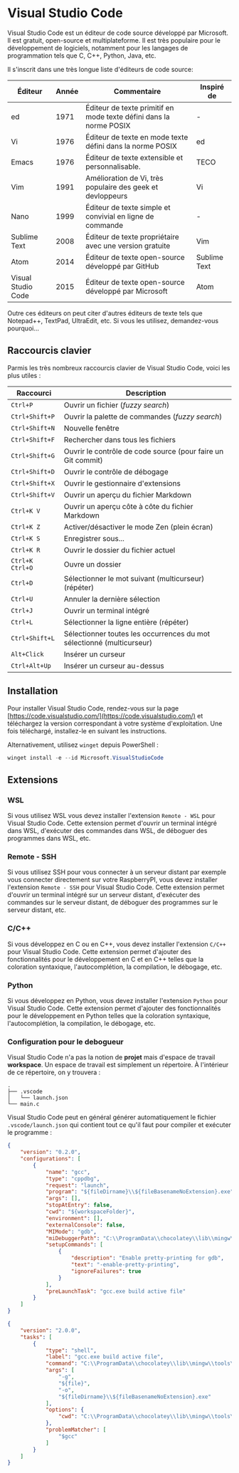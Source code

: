 # Visual Studio Code

Visual Studio Code est un éditeur de code source développé par Microsoft. Il est gratuit, open-source et multiplateforme. Il est très populaire pour le développement de logiciels, notamment pour les langages de programmation tels que C, C++, Python, Java, etc.

Il s'inscrit dans une très longue liste d'éditeurs de code source:

| Éditeur | Année | Commentaire | Inspiré de |
|---------|-------|-------------| -----------|
| ed | 1971 | Éditeur de texte primitif en mode texte défini dans la norme POSIX | - |
| Vi | 1976 | Éditeur de texte en mode texte défini dans la norme POSIX | ed |
| Emacs | 1976 | Éditeur de texte extensible et personnalisable. | TECO |
| Vim | 1991 | Amélioration de Vi, très populaire des geek et devloppeurs | Vi |
| Nano | 1999 | Éditeur de texte simple et convivial en ligne de commande | - |
| Sublime Text | 2008 | Éditeur de texte propriétaire avec une version gratuite | Vim |
| Atom | 2014 | Éditeur de texte open-source développé par GitHub | Sublime Text |
| Visual Studio Code | 2015 | Éditeur de texte open-source développé par Microsoft | Atom |

Outre ces éditeurs on peut citer d'autres éditeurs de texte tels que Notepad++, TextPad, UltraEdit, etc. Si vous les utilisez, demandez-vous pourquoi...

## Raccourcis clavier

Parmis les très nombreux raccourcis clavier de Visual Studio Code, voici les plus utiles :

| Raccourci | Description |
|-----------|-------------|
| `Ctrl+P` | Ouvrir un fichier (*fuzzy search*) |
| `Ctrl+Shift+P` | Ouvrir la palette de commandes (*fuzzy search*) |
| `Ctrl+Shift+N` | Nouvelle fenêtre |
| `Ctrl+Shift+F` | Rechercher dans tous les fichiers |
| `Ctrl+Shift+G` | Ouvrir le contrôle de code source (pour faire un Git commit) |
| `Ctrl+Shift+D` | Ouvrir le contrôle de débogage |
| `Ctrl+Shift+X` | Ouvrir le gestionnaire d'extensions |
| `Ctrl+Shift+V` | Ouvrir un aperçu du fichier Markdown |
| `Ctrl+K V` | Ouvrir un aperçu côte à côte du fichier Markdown |
| `Ctrl+K Z` | Activer/désactiver le mode Zen (plein écran) |
| `Ctrl+K S` | Enregistrer sous... |
| `Ctrl+K R` | Ouvrir le dossier du fichier actuel |
| `Ctrl+K Ctrl+O` | Ouvre un dossier |
| `Ctrl+D` | Sélectionner le mot suivant (multicurseur) (répéter) |
| `Ctrl+U` | Annuler la dernière sélection |
| `Ctrl+J` | Ouvrir un terminal intégré |
| `Ctrl+L` | Sélectionner la ligne entière (répéter) |
| `Ctrl+Shift+L` | Sélectionner toutes les occurrences du mot sélectionné (multicurseur) |
| `Alt+Click` | Insérer un curseur |
| `Ctrl+Alt+Up` | Insérer un curseur au-dessus |

## Installation

Pour installer Visual Studio Code, rendez-vous sur la page [https://code.visualstudio.com/](https://code.visualstudio.com/) et téléchargez la version correspondant à votre système d'exploitation. Une fois téléchargé, installez-le en suivant les instructions.

Alternativement, utilisez `winget` depuis PowerShell :

```powershell
winget install -e --id Microsoft.VisualStudioCode
```

## Extensions

### WSL

Si vous utilisez WSL vous devez installer l'extension `Remote - WSL` pour Visual Studio Code. Cette extension permet d'ouvrir un terminal intégré dans WSL, d'exécuter des commandes dans WSL, de déboguer des programmes dans WSL, etc.

### Remote - SSH

Si vous utilisez SSH pour vous connecter à un serveur distant par exemple vous connecter directement sur votre RaspberryPI, vous devez installer l'extension `Remote - SSH` pour Visual Studio Code. Cette extension permet d'ouvrir un terminal intégré sur un serveur distant, d'exécuter des commandes sur le serveur distant, de déboguer des programmes sur le serveur distant, etc.

### C/C++

Si vous développez en C ou en C++, vous devez installer l'extension `C/C++` pour Visual Studio Code. Cette extension permet d'ajouter des fonctionnalités pour le développement en C et en C++ telles que la coloration syntaxique, l'autocomplétion, la compilation, le débogage, etc.

### Python

Si vous développez en Python, vous devez installer l'extension `Python` pour Visual Studio Code. Cette extension permet d'ajouter des fonctionnalités pour le développement en Python telles que la coloration syntaxique, l'autocomplétion, la compilation, le débogage, etc.

### Configuration pour le debogueur

Visual Studio Code n'a pas la notion de **projet** mais d'espace de travail **workspace**. Un espace de travail est simplement un répertoire. À l'intérieur de ce répertoire, on y trouvera :

```text
.
├── .vscode
│   └── launch.json
└── main.c
```

Visual Studio Code peut en général générer automatiquement le fichier `.vscode/launch.json` qui contient tout ce qu'il faut pour compiler et exécuter le programme :

```json
{
    "version": "0.2.0",
    "configurations": [
        {
            "name": "gcc",
            "type": "cppdbg",
            "request": "launch",
            "program": "${fileDirname}\\${fileBasenameNoExtension}.exe",
            "args": [],
            "stopAtEntry": false,
            "cwd": "${workspaceFolder}",
            "environment": [],
            "externalConsole": false,
            "MIMode": "gdb",
            "miDebuggerPath": "C:\\ProgramData\\chocolatey\\lib\\mingw\\tools\\install\\mingw64\\bin\\gdb.exe",
            "setupCommands": [
                {
                    "description": "Enable pretty-printing for gdb",
                    "text": "-enable-pretty-printing",
                    "ignoreFailures": true
                }
            ],
            "preLaunchTask": "gcc.exe build active file"
        }
    ]
}
```

```json
{
    "version": "2.0.0",
    "tasks": [
        {
            "type": "shell",
            "label": "gcc.exe build active file",
            "command": "C:\\ProgramData\\chocolatey\\lib\\mingw\\tools\\install\\mingw64\\bin\\gcc.exe",
            "args": [
                "-g",
                "${file}",
                "-o",
                "${fileDirname}\\${fileBasenameNoExtension}.exe"
            ],
            "options": {
                "cwd": "C:\\ProgramData\\chocolatey\\lib\\mingw\\tools\\install\\mingw64\\bin"
            },
            "problemMatcher": [
                "$gcc"
            ]
        }
    ]
}
```

